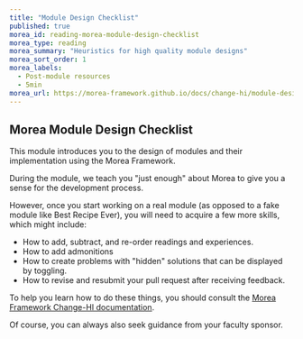 ```yaml
---
title: "Module Design Checklist"
published: true
morea_id: reading-morea-module-design-checklist
morea_type: reading
morea_summary: "Heuristics for high quality module designs"
morea_sort_order: 1
morea_labels:
  - Post-module resources
  - 5min
morea_url: https://morea-framework.github.io/docs/change-hi/module-design-checklist
---
```


## Morea Module Design Checklist

This module introduces you to the design of modules and their implementation using the Morea Framework. 

During the module, we teach you "just enough" about Morea to give you a sense for the development process. 

However, once you start working on a real module (as opposed to a fake module like Best Recipe Ever), you will need to acquire a few more skills, which might include:

* How to add, subtract, and re-order readings and experiences.
* How to add admonitions
* How to create problems with "hidden" solutions that can be displayed by toggling.
* How to revise and resubmit your pull request after receiving feedback.

To help you learn how to do these things, you should consult the [Morea Framework Change-HI documentation](https://morea-framework.github.io/docs/category/change-hi). 

Of course, you can always also seek guidance from your faculty sponsor. 
